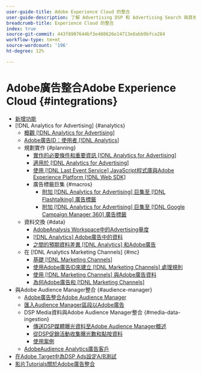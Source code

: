 ```yaml
---
user-guide-title: Adobe Experience Cloud 的整合
user-guide-description: 了解 Advertising DSP 和 Advertising Search 與其他 Adobe Experience Cloud 產品和服務的整合。
breadcrumb-title: Experience Cloud 的整合
index: true
source-git-commit: 443f8907644bf3e480626e14713e8abb9bfca284
workflow-type: tm+mt
source-wordcount: '196'
ht-degree: 12%

---
```



# Adobe廣告整合Adobe Experience Cloud {#integrations}

<!--  ADD LATER: and Adobe Experience Platform -->

+ [新增功能](/help/integrations/home.md)
+ [!DNL Analytics for Advertising] {#analytics}
   + [概觀 [!DNL Analytics for Advertising]](/help/integrations/analytics/overview.md)
   + [Adobe廣告ID：使用者 [!DNL Analytics]](/help/integrations/analytics/ids.md)
   + 規劃實作 {#planning}
      + [實作的必要條件和重要資訊 [!DNL Analytics for Advertising]](/help/integrations/analytics/prerequisites.md)
      + [適用於 [!DNL Analytics for Advertising]](/help/integrations/analytics/javascript.md)
      + [使用 [!DNL Last Event Service] JavaScript程式庫與Adobe Experience Platform [!DNL Web SDK]](/help/integrations/analytics/web-sdk.md)
      + 廣告標籤巨集 {#macros}
         + [附加 [!DNL Analytics for Advertising] 巨集至 [!DNL Flashtalking] 廣告標籤](/help/integrations/analytics/macros-flashtalking.md)
         + [附加 [!DNL Analytics for Advertising] 巨集至 [!DNL Google Campaign Manager 360] 廣告標籤](/help/integrations/analytics/macros-google-campaign-manager.md)
   + 資料交換 {#data}
      + [AdobeAnalysis Workspace中的Advertising量度](/help/integrations/analytics/advertising-metrics-in-analytics.md)
      + [[!DNL Analytics] Adobe廣告中的資料](/help/integrations/analytics/analytics-data-in-advertising.md)
      + [之間的預期資料差異 [!DNL Analytics] 和Adobe廣告](/help/integrations/analytics/data-variances.md)
   + 在 [!DNL Analytics Marketing Channels] {#mc}
      + [基礎 [!DNL Marketing Channels]](/help/integrations/analytics/marketing-channels/mc-overview.md)
      + [使用Adobe廣告ID來建立 [!DNL Marketing Channels] 處理規則](/help/integrations/analytics/marketing-channels/mc-ids.md)
      + [使用 [!DNL Marketing Channels] 與Adobe廣告資料](/help/integrations/analytics/marketing-channels/mc-ac-data.md)
      + [為何Adobe廣告和 [!DNL Marketing Channels]](/help/integrations/analytics/marketing-channels/mc-data-variances.md)
+ 與Adobe Audience Manager整合 {#audience-manager}
   + [Adobe廣告整合Adobe Audience Manager](/help/integrations/audience-manager/overview.md)
   + [匯入Audience Manager區段以Adobe廣告](/help/integrations/audience-manager/import-audiences.md)
   + DSP Media資料與Adobe Audience Manager整合 {#media-data-ingestion}
      + [傳送DSP媒體曝光資料至Adobe Audience Manager概述](/help/integrations/audience-manager/media-data-integration/overview.md)
      + [從DSP促銷活動收集曝光數和點按資料](/help/integrations/audience-manager/media-data-integration/collect.md)
      + [使用案例](/help/integrations/audience-manager/media-data-integration/use-cases.md)
   + [AdobeAudience Analytics廣告客戶](/help/integrations/audience-manager/audience-analytics.md)
+ [在Adobe Target中為DSP Ads設定A/B測試](/help/integrations/target/overview-ab-tests.md)
+ [影片Tutorials關於Adobe廣告整合](https://experienceleague.adobe.com/docs/advertising-learn/tutorials/overview.html)<!-- rename if the tutorials TOC structure changes -->

